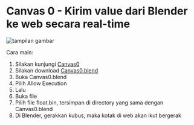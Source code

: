 # Canvas 0 - Kirim value dari Blender ke web secara real-time  
![tampilan gambar](gerakkan20%realtime.gif)  

Cara main:
1. Silakan kunjungi [Canvas0](https://angkasamuhammad.github.io/Kumpulan-Content/content/Canvas0/Canvas0.html)
2. Silakan download [Canvas0.blend](https://github.com/AngkasaMuhammad/Kumpulan-Content/blob/93a172a3e097695ff47e89e0a034b9b18f9af072/content/Canvas0/Canvas0.blend)
3. Buka Canvas0.blend
4. Pilih Allow Execution
5. Lalu 
6. Buka file
7. Pilih file float.bin, tersimpan di directory yang sama dengan Canvas0.blend
8. Di Blender, gerakkan kubus, maka kotak di web akan ikut bergerak

